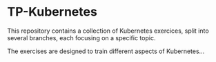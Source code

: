 # TP-Kubernetes

This repository contains a collection of Kubernetes exercices, split into several branches, each focusing on a specific topic.

The exercises are designed to train different aspects of Kubernetes...